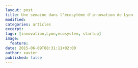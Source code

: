```yaml
---
layout: post
title: Une semaine dans l'écosytème d'innovation de Lyon
modified:
categories: articles
excerpt:
tags: [innovation,Lyon,ecosystem, startup]
image:
  feature:
date: 2015-06-09T08:31:11+02:00
author: xavier
published: false
---
```

